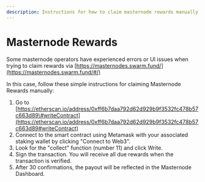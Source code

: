 ```yaml
---
description: Instructions for how to claim masternode rewards manually
---
```


# Masternode Rewards

Some masternode operators have experienced errors or UI issues when trying to claim rewards via [https://masternodes.swarm.fund/](https://masternodes.swarm.fund/#/)

In this case, follow these simple instructions for claiming Masternode Rewards manually:

1. Go to [https://etherscan.io/address/0xff6b7daa792d62d929b9f3532fc478b57c663d89\#writeContract](https://etherscan.io/address/0xff6b7daa792d62d929b9f3532fc478b57c663d89#writeContract) 
2. Connect to the smart contract using Metamask with your associated staking wallet by clicking "Connect to Web3". 
3. Look for the "collect" function \(number 11\) and click Write.
4. Sign the transaction. You will receive all due rewards when the transaction is verified.
5. After 30 confirmations, the payout will be reflected in the Masternode Dashboard.

